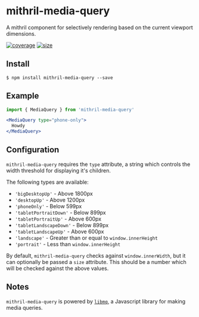 # mithril-media-query
A mithril component for selectively rendering based on the current viewport dimensions.


[![coverage](https://img.shields.io/codecov/c/github/soulofmischief/mithril-media-query/master.svg?style=flat-square)](http://codecov.io/gh/soulofmischief/libmq?branch=master)
[![size](https://img.shields.io/bundlephobia/min/mithril-media-query.svg?style=flat-square)](https://www.npmjs.com/package/libmq)

## Install

```$ npm install mithril-media-query --save```

## Example

```jsx
import { MediaQuery } from 'mithril-media-query'

<MediaQuery type="phone-only">
  Howdy
</MediaQuery>
```

## Configuration

`mithril-media-query` requires the `type` attribute, a string which controls the width threshold for displaying it's children.

The following types are available:

* `'bigDesktopUp'` - Above 1800px
* `'desktopUp'` - Above 1200px
* `'phoneOnly'` - Below 599px
* `'tabletPortraitDown'` - Below 899px
* `'tabletPortraitUp'` - Above 600px
* `'tabletLandscapeDown'` - Below 899px
* `'tabletLandscapeUp'` - Above 600px
* `'landscape'` - Greater than or equal to `window.innerHeight`
* `'portrait'` - Less than `window.innerHeight`

By default, `mithril-media-query` checks against `window.innerWidth`, but it can optionally be passed a `size` attribute. This should be a number which will be checked against the above values.

## Notes

`mithril-media-query` is powered by [`libmq`](https://www.npmjs.com/package/libmq), a Javascript library for making media queries.
